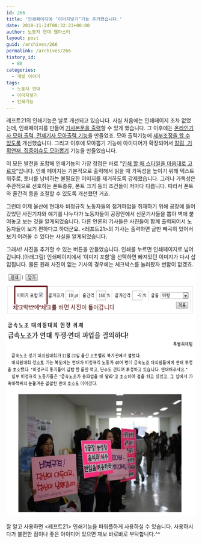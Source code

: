 ```yaml
---
id: 266
title: '인쇄페이지에 ‘이미지넣기’기능 추가했습니다.'
date: 2010-11-24T08:32:23+00:00
author: 노동자 연대 웹마스터
layout: post
guid: /archives/266
permalink: /archives/266
tistory_id:
  - 80
categories:
  - 개발 이야기
tags:
  - 노동자 연대
  - 이미지넣기
  - 인쇄기능
---
```

레프트21의 인쇄기능은 날로 개선되고 있습니다. 사실 처음에는 인쇄페이지 조차 없었는데, 인쇄페이지를 만들어 <a target="_blank" href="/entry/%EC%9E%90%EB%8F%99-%EC%A0%80%EC%9E%A5-%EB%AC%B8%EC%84%9C">기사본문을 출력</a>할 수 있게 했습니다. 그 이후에는 <a target="_blank" href="/entry/%EC%98%A8%EB%9D%BC%EC%9D%B8%EA%B8%B0%EC%82%AC-%EC%A0%84%EC%B2%B4%EA%B8%B0%EC%82%AC-%EC%B6%9C%EB%A0%A5%EA%B8%B0%EB%8A%A5-%EC%B6%94%EA%B0%80">온라인기사 모아 출력, 전체기사 모아출력 기능</a>을 만들었죠. 모아 출력기능에 <a target="_blank" href="/entry/%EA%B8%B0%EC%82%AC%EB%A5%BC-%EC%84%A0%ED%83%9D%ED%95%B4%EC%84%9C-%EC%9D%B8%EC%87%84%ED%95%98%EB%8A%94-%EA%B8%B0%EB%8A%A5-%EC%B6%94%EA%B0%80">세부조정을 할 수 있도록</a> 개선했습니다. 그리고 이후에 모아뽑기 기능에 아이디어가 확장되어서 <a target="_blank" href="/entry/%EC%B9%BC%EB%9F%BC%EA%B8%B0%ED%9A%8D%EC%97%B0%EC%9E%AC%EC%A7%91%EC%A4%91%EC%9D%B4%EC%8A%88-%EB%AA%A8%EC%95%84%EC%84%9C-%EB%BD%91%EA%B8%B0">칼럼, 기획연재, 집중이슈도 모아뽑기</a> 기능을 만들었습니다.

이 모든 발전을 포함해 인쇄기능의 가장 정점은 바로 “<a target="_blank" href="/entry/%EC%9D%B8%EC%87%84%ED%95%A0-%EB%95%8C-%EC%8A%A4%ED%83%80%EC%9D%BC%EC%9D%84-%EB%A7%88%EC%9D%8C%EB%8C%80%EB%A1%9C-%EA%B3%A0%EB%A5%B4%EC%9E%90">인쇄 할 때 스타일을 마음대로 고르자</a>“입니다. 인쇄 페이지는 기본적으로 출력해서 읽을 때 가독성을 높이기 위해 텍스트 위주로, 토너를 낭비하는 불필요한 이미지를 제거하도록 강제했습니다. 그러나 가독성은 주관적으로 선호하는 폰트종류, 폰트 크기 등의 조건들이 저마다 다릅니다. 따라서 폰트와 줄간격 등을 조절할 수 있도록 개선했던 거죠.

그런데 어제 울산에 현대차 비정규직 노동자들의 점거파업을 취재하기 위해 공장에 들어갔었던 사진기자와 얘기를 나누다가 노동자들이 공장안에서 신문기사들을 뽑아 벽에 붙여놓고 보는 것을 알게되었습니다. 다른 언론의 기사들은 사진들이 함께 출력되어서 노동자들이 보기 편하다고 하더군요. &lt;레프트21>의 기사는 출력하면 글만 빼곡히 있어서 보기 어려울 수 있다는 사실을 알게되었습니다.

그래서! 사진을 추가할 수 있는 버튼을 만들었습니다. 인쇄를 누르면 인쇄페이지로 넘어갑니다.(아래그림) 인쇄페이지에서 ‘이미지 포함’을 선택하면 빠져있던 이미지가 다시 삽입됩니다. 물론 원래 사진이 없는 기사의 경우에는 체크박스를 눌러봤자 변함이 없겠죠.

<img src="/wp-content/uploads/1/cfile1.uf.112446474D0847901F7461.jpg" class="aligncenter" width="580" height="645" alt="" />

잘 알고 사용하면 &lt;레프트21> 인쇄기능을 파워풀하게 사용하실 수 있습니다. 사용하시다가 불편한 점이나 좋은 아이디어 있으면 제보 바로바로 부탁합니다.^^